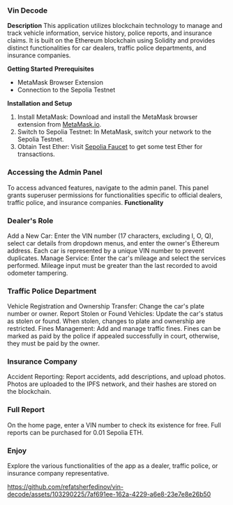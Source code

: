 ### Vin Decode
**Description**
This application utilizes blockchain technology to manage and track vehicle information, service history, police reports, and insurance claims. It is built on the Ethereum blockchain using Solidity and provides distinct functionalities for car dealers, traffic police departments, and insurance companies.

**Getting Started**
**Prerequisites**

- MetaMask Browser Extension
- Connection to the Sepolia Testnet

**Installation and Setup**

1. Install MetaMask: Download and install the MetaMask browser extension from [MetaMask.io](https://metamask.io/).
2. Switch to Sepolia Testnet: In MetaMask, switch your network to the Sepolia Testnet.
3. Obtain Test Ether: Visit [Sepolia Faucet](https://sepoliafaucet.com/) to get some test Ether for transactions.

### Accessing the Admin Panel

To access advanced features, navigate to the admin panel. This panel grants superuser permissions for functionalities specific to official dealers, traffic police, and insurance companies.
**Functionality**

### Dealer's Role

Add a New Car: Enter the VIN number (17 characters, excluding I, O, Q), select car details from dropdown menus, and enter the owner's Ethereum address. Each car is represented by a unique VIN number to prevent duplicates.
Manage Service: Enter the car's mileage and select the services performed. Mileage input must be greater than the last recorded to avoid odometer tampering.

### Traffic Police Department

Vehicle Registration and Ownership Transfer: Change the car's plate number or owner.
Report Stolen or Found Vehicles: Update the car's status as stolen or found. When stolen, changes to plate and ownership are restricted.
Fines Management: Add and manage traffic fines. Fines can be marked as paid by the police if appealed successfully in court, otherwise, they must be paid by the owner.
### Insurance Company
Accident Reporting: Report accidents, add descriptions, and upload photos. Photos are uploaded to the IPFS network, and their hashes are stored on the blockchain.
### Full Report
On the home page, enter a VIN number to check its existence for free. Full reports can be purchased for 0.01 Sepolia ETH.
### Enjoy
Explore the various functionalities of the app as a dealer, traffic police, or insurance company representative.


https://github.com/refatsherfedinov/vin-decode/assets/103290225/7af691ee-162a-4229-a6e8-23e7e8e26b50

